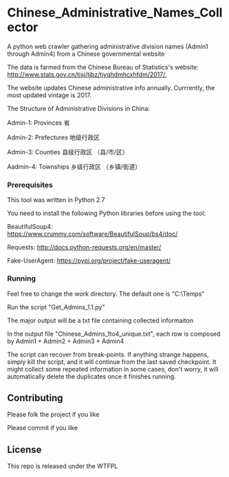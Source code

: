 # Chinese_Administrative_Names_Collector
A python web crawler gathering administrative division names (Admin1 through Admin4) from a Chinese governmental website

The data is farmed from the Chinese Bureau of Statistics's website: http://www.stats.gov.cn/tjsj/tjbz/tjyqhdmhcxhfdm/2017/, 

The website updates Chinese administrative info annually. Currrently, the most updated vintage is 2017.

The Structure of Administrative Divisions in China:

Admin-1:  Provinces  省

Admin-2:  Prefectures 地级行政区

Admin-3:  Counties 县级行政区 （县/市/区）

Aadmin-4: Townships 乡级行政区 （乡镇/街道）

### Prerequisites

This tool was written in Python 2.7 

You need to install the following Python libraries before using the tool:

BeautifulSoup4: https://www.crummy.com/software/BeautifulSoup/bs4/doc/

Requests: http://docs.python-requests.org/en/master/

Fake-UserAgent: https://pypi.org/project/fake-useragent/

### Running

Feel free to change the work directory. The default one is "C:\Temps"

Run the script "Get_Admins_1.1.py"

The major output will be a txt file containing collected informaiton

In the output file "Chinese_Admins_1to4_unique.txt", each row is composed by Admin1 + Admin2 + Admin3 + Admin4

The script can recover from break-points. If anything strange happens, simply kill the script, and it will continue from the last saved checkpoint. It might collect some repeated information in some cases, don't worry, it will automatically delete the duplicates once it finishes running.

## Contributing

Please folk the project if you like

Please commit if you like


## License

This repo is released under the WTFPL 
